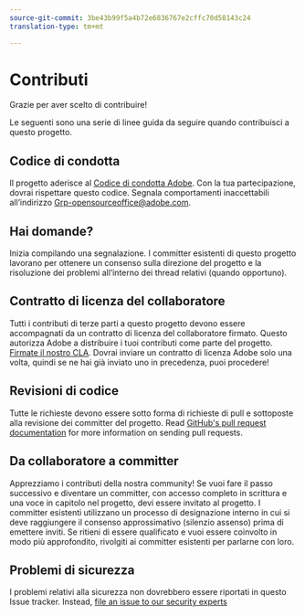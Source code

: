 ```yaml
---
source-git-commit: 3be43b99f5a4b72e6836767e2cffc70d58143c24
translation-type: tm+mt

---
```

# Contributi

Grazie per aver scelto di contribuire!

Le seguenti sono una serie di linee guida da seguire quando contribuisci a questo progetto.

## Codice di condotta

Il progetto aderisce al [Codice di condotta Adobe](code-of-conduct.md). Con la tua partecipazione,
dovrai rispettare questo codice. Segnala comportamenti inaccettabili all’indirizzo
[Grp-opensourceoffice@adobe.com](mailto:Grp-opensourceoffice@adobe.com).

## Hai domande?

Inizia compilando una segnalazione. I committer esistenti di questo progetto lavorano per ottenere
un consenso sulla direzione del progetto e la risoluzione dei problemi all’interno dei thread
relativi (quando opportuno).

## Contratto di licenza del collaboratore

Tutti i contributi di terze parti a questo progetto devono essere accompagnati da un contratto di licenza del collaboratore firmato. Questo autorizza Adobe a distribuire i tuoi contributi
come parte del progetto. [Firmate il nostro CLA](http://opensource.adobe.com/cla.html). Dovrai
inviare un contratto di licenza Adobe solo una volta, quindi se ne hai già inviato uno in precedenza,
puoi procedere!

## Revisioni di codice

Tutte le richieste devono essere sotto forma di richieste di pull e sottoposte alla revisione
dei committer del progetto. Read [GitHub's pull request documentation](https://help.github.com/articles/about-pull-requests/)
for more information on sending pull requests.

<!--
Lastly, please follow the [pull request template](PULL_REQUEST_TEMPLATE.md) when
submitting a pull request!
-->

## Da collaboratore a committer

Apprezziamo i contributi della nostra community! Se vuoi fare il passo successivo
e diventare un committer, con accesso completo in scrittura e una voce in capitolo nel progetto, devi
essere invitato al progetto. I committer esistenti utilizzano un processo di designazione interno
in cui si deve raggiungere il consenso approssimativo (silenzio assenso) prima di emettere
inviti. Se ritieni di essere qualificato e vuoi essere coinvolto in modo più approfondito,
rivolgiti ai committer esistenti per parlarne con loro.

## Problemi di sicurezza

I problemi relativi alla sicurezza non dovrebbero essere riportati in questo Issue tracker. Instead, [file an issue to our security experts](https://helpx.adobe.com/security/alertus.html)
